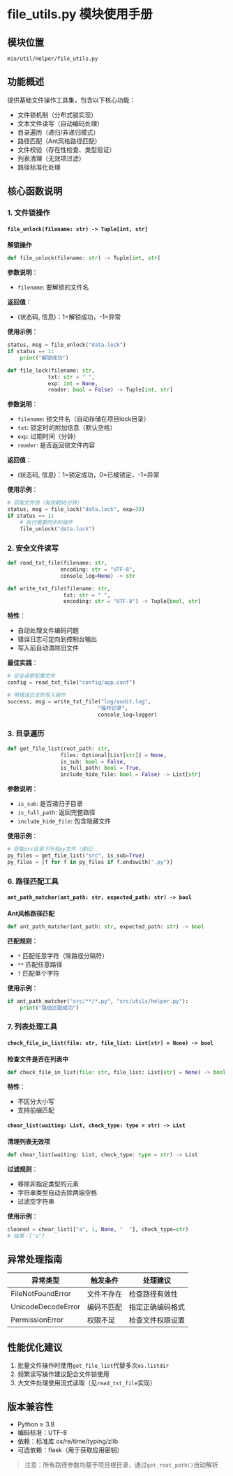 # file_utils.py 模块使用手册

## 模块位置
`mio/util/Helper/file_utils.py`

## 功能概述
提供基础文件操作工具集，包含以下核心功能：
- 文件锁机制（分布式锁实现）
- 文本文件读写（自动编码处理）
- 目录遍历（递归/非递归模式）
- 路径匹配（Ant风格路径匹配）
- 文件校验（存在性检查、类型验证）
- 列表清理（无效项过滤）
- 路径标准化处理

## 核心函数说明

### 1. 文件锁操作
#### `file_unlock(filename: str) -> Tuple[int, str]`
**解锁操作**
```python
def file_unlock(filename: str) -> Tuple[int, str]
```
**参数说明**：
- `filename`: 要解锁的文件名

**返回值**：
- (状态码, 信息)：1=解锁成功，-1=异常

**使用示例**：
```python
status, msg = file_unlock("data.lock")
if status == 1:
    print("解锁成功")
```
```python
def file_lock(filename: str, 
             txt: str = " ",
             exp: int = None,
             reader: bool = False) -> Tuple[int, str]
```
**参数说明**：
- `filename`: 锁文件名（自动存储在项目lock目录）
- `txt`: 锁定时的附加信息（默认空格）
- `exp`: 过期时间（分钟）
- `reader`: 是否返回锁文件内容

**返回值**：
- (状态码, 信息)：1=锁定成功，0=已被锁定，-1=异常

**使用示例**：
```python
# 获取文件锁（有效期30分钟）
status, msg = file_lock("data.lock", exp=30)
if status == 1:
    # 执行需要同步的操作
    file_unlock("data.lock")
```

### 2. 安全文件读写
```python
def read_txt_file(filename: str,
                 encoding: str = "UTF-8",
                 console_log=None) -> str

def write_txt_file(filename: str,
                  txt: str = " ",
                  encoding: str = "UTF-8") -> Tuple[bool, str]
```

**特性**：
- 自动处理文件编码问题
- 错误日志可定向到控制台输出
- 写入前自动清除旧文件

**最佳实践**：
```python
# 安全读取配置文件
config = read_txt_file("config/app.conf")

# 带错误日志的写入操作
success, msg = write_txt_file("log/audit.log",
                             "操作记录",
                             console_log=logger)
```

### 3. 目录遍历
```python
def get_file_list(root_path: str,
                 files: Optional[List[str]] = None,
                 is_sub: bool = False,
                 is_full_path: bool = True,
                 include_hide_file: bool = False) -> List[str]
```

**参数说明**：
- `is_sub`: 是否递归子目录
- `is_full_path`: 返回完整路径
- `include_hide_file`: 包含隐藏文件

**使用示例**：
```python
# 获取src目录下所有py文件（递归）
py_files = get_file_list("src", is_sub=True)
py_files = [f for f in py_files if f.endswith(".py")]
```

### 6. 路径匹配工具
#### `ant_path_matcher(ant_path: str, expected_path: str) -> bool`
**Ant风格路径匹配**
```python
def ant_path_matcher(ant_path: str, expected_path: str) -> bool
```
**匹配规则**：
- `*` 匹配任意字符（除路径分隔符）
- `**` 匹配任意路径
- `?` 匹配单个字符

**使用示例**：
```python
if ant_path_matcher("src/**/*.py", "src/utils/helper.py"):
    print("路径匹配成功")
```

### 7. 列表处理工具
#### `check_file_in_list(file: str, file_list: List[str] = None) -> bool`
**检查文件是否在列表中**
```python
def check_file_in_list(file: str, file_list: List[str] = None) -> bool
```
**特性**：
- 不区分大小写
- 支持前缀匹配

#### `chear_list(waiting: List, check_type: type = str) -> List`
**清理列表无效项**
```python
def chear_list(waiting: List, check_type: type = str) -> List
```
**过滤规则**：
- 移除非指定类型的元素
- 字符串类型自动去除两端空格
- 过滤空字符串

**使用示例**：
```python
cleaned = chear_list(["a", 1, None, "  "], check_type=str)
# 结果：["a"]
```

## 异常处理指南
| 异常类型              | 触发条件                  | 处理建议                 |
|-----------------------|--------------------------|--------------------------|
| FileNotFoundError     | 文件不存在                | 检查路径有效性           |
| UnicodeDecodeError    | 编码不匹配                | 指定正确编码格式         |
| PermissionError       | 权限不足                  | 检查文件权限设置         |

## 性能优化建议
1. 批量文件操作时使用`get_file_list`代替多次`os.listdir`
2. 频繁读写操作建议配合文件锁使用
3. 大文件处理使用流式读取（见`read_txt_file`实现）

## 版本兼容性
- Python ≥ 3.8
- 编码标准：UTF-8
- 依赖：标准库 os/re/time/typing/zlib
- 可选依赖：flask（用于获取应用密钥）

> 注意：所有路径参数均基于项目根目录，通过`get_root_path()`自动解析